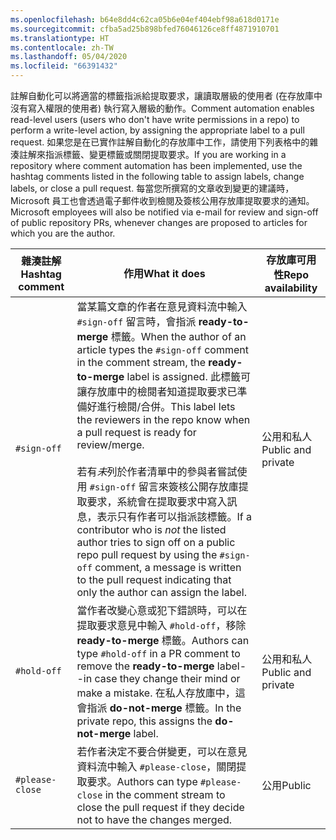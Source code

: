 ```yaml
---
ms.openlocfilehash: b64e8dd4c62ca05b6e04ef404ebf98a618d0171e
ms.sourcegitcommit: cfba5ad25b898bfed76046126ce8ff4871910701
ms.translationtype: HT
ms.contentlocale: zh-TW
ms.lasthandoff: 05/04/2020
ms.locfileid: "66391432"
---
```

<span data-ttu-id="e168a-101">註解自動化可以將適當的標籤指派給提取要求，讓讀取層級的使用者 (在存放庫中沒有寫入權限的使用者) 執行寫入層級的動作。</span><span class="sxs-lookup"><span data-stu-id="e168a-101">Comment automation enables read-level users (users who don't have write permissions in a repo) to perform a write-level action, by assigning the appropriate label to a pull request.</span></span> <span data-ttu-id="e168a-102">如果您是在已實作註解自動化的存放庫中工作，請使用下列表格中的雜湊註解來指派標籤、變更標籤或關閉提取要求。</span><span class="sxs-lookup"><span data-stu-id="e168a-102">If you are working in a repository where comment automation has been implemented, use the hashtag comments listed in the following table to assign labels, change labels, or close a pull request.</span></span> <span data-ttu-id="e168a-103">每當您所撰寫的文章收到變更的建議時，Microsoft 員工也會透過電子郵件收到檢閱及簽核公用存放庫提取要求的通知。</span><span class="sxs-lookup"><span data-stu-id="e168a-103">Microsoft employees will also be notified via e-mail for review and sign-off of public repository PRs, whenever changes are proposed to articles for which you are the author.</span></span>

| <span data-ttu-id="e168a-104">雜湊註解</span><span class="sxs-lookup"><span data-stu-id="e168a-104">Hashtag comment</span></span> | <span data-ttu-id="e168a-105">作用</span><span class="sxs-lookup"><span data-stu-id="e168a-105">What it does</span></span> | <span data-ttu-id="e168a-106">存放庫可用性</span><span class="sxs-lookup"><span data-stu-id="e168a-106">Repo availability</span></span> |
| --- | --- | --- |
| `#sign-off` |<span data-ttu-id="e168a-107">當某篇文章的作者在意見資料流中輸入 `#sign-off` 留言時，會指派 **ready-to-merge** 標籤。</span><span class="sxs-lookup"><span data-stu-id="e168a-107">When the author of an article types the `#sign-off` comment in the comment stream, the **ready-to-merge** label is assigned.</span></span> <span data-ttu-id="e168a-108">此標籤可讓存放庫中的檢閱者知道提取要求已準備好進行檢閱/合併。</span><span class="sxs-lookup"><span data-stu-id="e168a-108">This label lets the reviewers in the repo know when a pull request is ready for review/merge.</span></span> <br/><br/> <span data-ttu-id="e168a-109">若有*未*列於作者清單中的參與者嘗試使用 `#sign-off` 留言來簽核公開存放庫提取要求，系統會在提取要求中寫入訊息，表示只有作者可以指派該標籤。</span><span class="sxs-lookup"><span data-stu-id="e168a-109">If a contributor who is *not* the listed author tries to sign off on a public repo pull request by using the `#sign-off` comment, a message is written to the pull request indicating that only the author can assign the label.</span></span> |<span data-ttu-id="e168a-110">公用和私人</span><span class="sxs-lookup"><span data-stu-id="e168a-110">Public and private</span></span> |
| `#hold-off` |<span data-ttu-id="e168a-111">當作者改變心意或犯下錯誤時，可以在提取要求意見中輸入 `#hold-off`，移除 **ready-to-merge** 標籤。</span><span class="sxs-lookup"><span data-stu-id="e168a-111">Authors can type `#hold-off` in a PR comment to remove the **ready-to-merge** label--in case they change their mind or make a mistake.</span></span> <span data-ttu-id="e168a-112">在私人存放庫中，這會指派 **do-not-merge** 標籤。</span><span class="sxs-lookup"><span data-stu-id="e168a-112">In the private repo, this assigns the **do-not-merge** label.</span></span> |<span data-ttu-id="e168a-113">公用和私人</span><span class="sxs-lookup"><span data-stu-id="e168a-113">Public and private</span></span> |
| `#please-close` |<span data-ttu-id="e168a-114">若作者決定不要合併變更，可以在意見資料流中輸入 `#please-close`，關閉提取要求。</span><span class="sxs-lookup"><span data-stu-id="e168a-114">Authors can type `#please-close` in the comment stream to close the pull request if they decide not to have the changes merged.</span></span> |<span data-ttu-id="e168a-115">公用</span><span class="sxs-lookup"><span data-stu-id="e168a-115">Public</span></span> |
